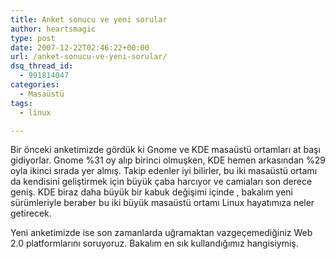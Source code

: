 ```yaml
---
title: Anket sonucu ve yeni sorular
author: heartsmagic
type: post
date: 2007-12-22T02:46:22+00:00
url: /anket-sonucu-ve-yeni-sorular/
dsq_thread_id:
  - 991814047
categories:
  - Masaüstü
tags:
  - linux

---
```

Bir önceki anketimizde gördük ki Gnome ve KDE masaüstü ortamları at başı gidiyorlar. Gnome %31 oy alıp birinci olmuşken, KDE hemen arkasından %29 oyla ikinci sırada yer almış. Takip edenler iyi bilirler, bu iki masaüstü ortamı da kendisini geliştirmek için büyük çaba harcıyor ve camiaları son derece geniş. KDE biraz daha büyük bir kabuk değişimi içinde , bakalım yeni sürümleriyle beraber bu iki büyük masaüstü ortamı Linux hayatımıza neler getirecek.

Yeni anketimizde ise son zamanlarda uğramaktan vazgeçemediğiniz Web 2.0 platformlarını soruyoruz. Bakalım en sık kullandığımız hangisiymiş.